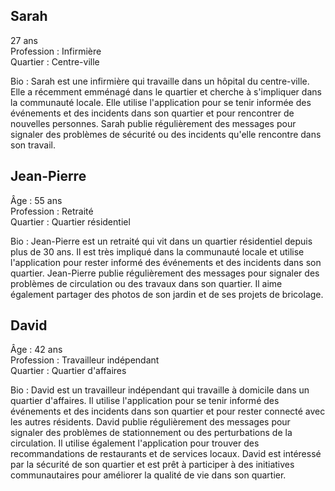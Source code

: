 ## Sarah
27 ans  
Profession : Infirmière  
Quartier : Centre-ville  

Bio : Sarah est une infirmière qui travaille dans un hôpital du centre-ville. Elle a récemment emménagé dans le quartier et cherche à s'impliquer dans la communauté locale. Elle utilise l'application pour se tenir informée des événements et des incidents dans son quartier et pour rencontrer de nouvelles personnes. Sarah publie régulièrement des messages pour signaler des problèmes de sécurité ou des incidents qu'elle rencontre dans son travail.


## Jean-Pierre
Âge : 55 ans  
Profession : Retraité  
Quartier : Quartier résidentiel  

Bio : Jean-Pierre est un retraité qui vit dans un quartier résidentiel depuis plus de 30 ans. Il est très impliqué dans la communauté locale et utilise l'application pour rester informé des événements et des incidents dans son quartier. Jean-Pierre publie régulièrement des messages pour signaler des problèmes de circulation ou des travaux dans son quartier. Il aime également partager des photos de son jardin et de ses projets de bricolage.



## David
Âge : 42 ans  
Profession : Travailleur indépendant  
Quartier : Quartier d'affaires  

Bio : David est un travailleur indépendant qui travaille à domicile dans un quartier d'affaires. Il utilise l'application pour se tenir informé des événements et des incidents dans son quartier et pour rester connecté avec les autres résidents. David publie régulièrement des messages pour signaler des problèmes de stationnement ou des perturbations de la circulation. Il utilise également l'application pour trouver des recommandations de restaurants et de services locaux. David est intéressé par la sécurité de son quartier et est prêt à participer à des initiatives communautaires pour améliorer la qualité de vie dans son quartier.